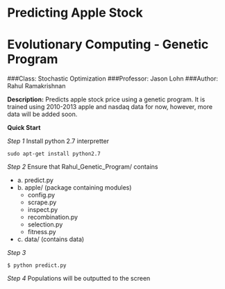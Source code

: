 Predicting Apple Stock
======================
Evolutionary Computing - Genetic Program
========================================

###Class: Stochastic Optimization
###Professor: Jason Lohn
###Author: Rahul Ramakrishnan

**Description:**
Predicts apple stock price using a genetic program. 
It is trained using 2010-2013 apple and nasdaq data for
now, however, more data will be added soon.


**Quick Start**

*Step 1*
Install python 2.7 interpretter

```
sudo apt-get install python2.7
```

*Step 2*
Ensure that Rahul_Genetic_Program/ contains
- a. predict.py
- b. apple/ (package containing modules)
	- config.py
	- scrape.py
	- inspect.py
	- recombination.py
	- selection.py
	- fitness.py
- c. data/ (contains data)

*Step 3*

```
$ python predict.py
```

*Step 4*
Populations will be outputted to the screen


